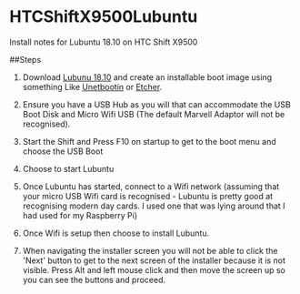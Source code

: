 # HTCShiftX9500Lubuntu
Install notes for Lubuntu 18.10 on HTC Shift X9500

##Steps

1. Download [Lubunu 18.10](https://lunbuntu.me) and create an installable boot image using something Like [Unetbootin](https://unetbootin.github.io) or [Etcher](https://www.balena.io/etcher/).

2. Ensure you have a USB Hub as you will that can accommodate the USB Boot Disk and Micro Wifi USB (The default Marvell Adaptor will not be recognised).

3. Start the Shift and Press F10 on startup to get to the boot menu and choose the USB Boot

4. Choose to start Lubuntu

5. Once Lubuntu has started, connect to a Wifi network (assuming that your micro USB Wifi card is recognised - Lubuntu is pretty good at recognising modern day cards. I used one that was lying around that I had used for my Raspberry Pi)

6. Once Wifi is setup then choose to install Lubuntu.

7. When navigating the installer screen you will not be able to click the 'Next' button to get to the next screen of the installer because it is not visible. Press Alt and left mouse click and then move the screen up so you can see the buttons and proceed.
